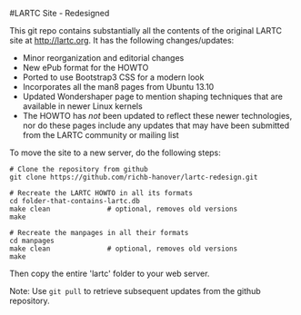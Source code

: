 #LARTC Site - Redesigned

This git repo contains substantially all the contents of the original LARTC site at http://lartc.org. It has the following changes/updates:

* Minor reorganization and editorial changes
* New ePub format for the HOWTO
* Ported to use Bootstrap3 CSS for a modern look
* Incorporates all the man8 pages from Ubuntu 13.10
* Updated Wondershaper page to mention shaping techniques that are available in newer Linux kernels
* The HOWTO has *not* been updated to reflect these newer technologies, nor do these pages include any updates that may have been submitted from the LARTC community or mailing list

To move the site to a new server, do the following steps:

	# Clone the repository from github
    git clone https://github.com/richb-hanover/lartc-redesign.git
	
	# Recreate the LARTC HOWTO in all its formats
    cd folder-that-contains-lartc.db
    make clean              # optional, removes old versions
    make                        
    
    # Recreate the manpages in all their formats
    cd manpages
    make clean              # optional, removes old versions
    make
        
Then copy the entire 'lartc' folder to your web server.

Note: Use `git pull` to retrieve subsequent updates from the github repository.